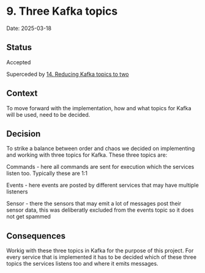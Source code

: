 # 9. Three Kafka topics

Date: 2025-03-18

## Status

Accepted 

Superceded by [14. Reducing Kafka topics to two](0014-reducing-kafka-topics-to-two.md)

## Context

To move forward with the implementation, how and what topics for Kafka will be used, need to be decided. 

## Decision

To strike a balance between order and chaos we decided on implementing and working with three topics for Kafka. These three topics are:

Commands - here all commands are sent for execution which the services listen too. Typically these are 1:1

Events - here events are posted by different services that may have multiple listeners

Sensor - there the sensors that may emit a lot of messages post their sensor data, this was deliberatly excluded from the events topic so it does not get spammed 

## Consequences

Workig with these three topics in Kafka for the purpose of this project. For every service that is implemented it has to be decided which of these three topics the services listens too and where it emits messages.
